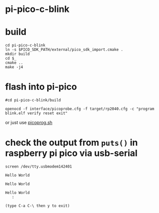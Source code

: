 # pi-pico-c-blink

# build
```
cd pi-pico-c-blink
ln -s $PICO_SDK_PATH/external/pico_sdk_import.cmake .
mkdir build
cd $_
cmake ..
make -j4
```

# flash into pi-pico 
```
#cd pi-pico-c-blink/build

openocd -f interface/picoprobe.cfg -f target/rp2040.cfg -c "program blink.elf verify reset exit"
```

or just use [picoprog.sh](https://gist.github.com/hidsh/4dc19284ddea311825950b2a1be621bc)

# check the output from `puts()` in raspberry pi pico via usb-serial

```
screen /dev/tty.usbmodem142401

Hello World

Hello World

Hello World
   :

(type C-a C-\ then y to exit)
```

